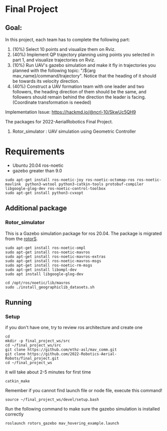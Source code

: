 # Final Project

## Goal:
In this project, each team has to complete the following part:

1. (10%) Select 10 points and visualize them on Rviz.
2. (40%) Implement QP trajectory planning using points you selected in part 1, and visualize trajectories on Rviz.
3. (10%) Run UAV's gazebo simulation and make it fly in trajectories you planned with the following topic: "/${arg mav_name}/command/trajectory". Notice that the heading of it should be towards its velocity direction.
4. (40%) Construct a UAV formation team with one leader and two followers, the heading direction of them should be the same, and followers should remain behind the direction the leader is facing. (Coordinate transformation is needed)



Implementation Issue:
https://hackmd.io/@ncrl-10/SkwUc5QH9

The packages for 2022-AerialRobotics Final Project.

1. Rotor_simulator : UAV simulation using Geometric Controller


# Requirements
* Ubuntu 20.04 ros-noetic
* gazebo greater than 9.0

```
sudo apt-get install ros-noetic-joy ros-noetic-octomap-ros ros-noetic-mavlink  python3-wstool python3-catkin-tools protobuf-compiler libgoogle-glog-dev ros-noetic-control-toolbox
sudo apt-get install python3-cvxopt
```
## Additional package

### Rotor_simulator
This is a Gazebo simulation package for ros 20.04. The package is migrated from the [rotorS](https://github.com/ethz-asl/rotors_simulator).
```
sudo apt-get install ros-noetic-ompl
sudo apt-get install ros-noetic-mavros
sudo apt-get install ros-noetic-mavros-extras 
sudo apt-get install ros-noetic-mavros-msgs
sudo apt-get install ros-noetic-rm-msgs
sudo apt-get install libompl-dev
sudo apt install libgoogle-glog-dev 

cd /opt/ros/noetic/lib/mavros
sudo ./install_geographiclib_datasets.sh
```

## Running

### Setup

if you don't have one, try to review ros architecture  and create one
```
cd
mkdir -p final_project_ws/src
cd ~/final_project_ws/src
git clone https://github.com/ethz-asl/mav_comm.git
git clone https://github.com/2022-Robotics-Aerial-Robots/final_project.git
cd ~/final_project_ws
```

it will take about 2-5 minutes for first time
```
catkin_make
```
Remember if you cannot find launch file or node file, execute this command! 
```
source ~/final_project_ws/devel/setup.bash
```

Run the following command to make sure the gazebo simulation is installed correctly
```
roslaunch rotors_gazebo mav_hovering_example.launch
```
